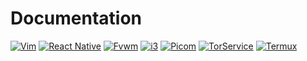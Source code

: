 # Documentation
[![Vim](https://img.shields.io/badge/Vim_Dots-green)](vim)
[![React Native](https://img.shields.io/badge/React_Native_QuickStart-red)](react_native)
[![Fvwm](https://img.shields.io/badge/Fvwm_Dots-blue)](fvwm)
[![i3](https://img.shields.io/badge/i3_Dots-lightblue)](i3)
[![Picom](https://img.shields.io/badge/Picom_Dots-orange)](picom.md)
[![TorService](https://img.shields.io/badge/Tor_Service_Doc-purple)](tor_service.md)
[![Termux](https://img.shields.io/badge/Termux_Doc-grey)](termux.md)

